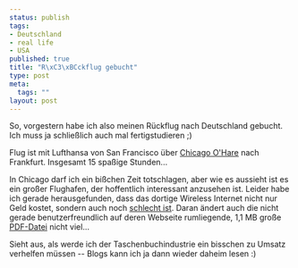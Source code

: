 ```yaml
--- 
status: publish
tags: 
- Deutschland
- real life
- USA
published: true
title: "R\xC3\xBCckflug gebucht"
type: post
meta: 
  tags: ""
layout: post
---
```

So, vorgestern habe ich also meinen Rückflug nach Deutschland gebucht. Ich muss ja schließlich auch mal fertigstudieren ;)

Flug ist mit Lufthansa von San Francisco über <a href="http://www.ohare.com/">Chicago O'Hare</a> nach Frankfurt. Insgesamt 15 spaßige Stunden...

In Chicago darf ich ein bißchen Zeit totschlagen, aber wie es aussieht ist es ein großer Flughafen, der hoffentlich interessant anzusehen ist. Leider habe ich gerade herausgefunden, dass das dortige Wireless Internet nicht nur Geld kostet, sondern auch noch <a href="http://gochicago.about.com/b/a/257367.htm">schlecht ist</a>. Daran ändert auch die nicht gerade benutzerfreundlich auf deren Webseite rumliegende, 1,1 MB große <a href="http://www.flychicago.com/ohare/concessionsohare/pdf/NewWiFiBrochure.pdf">PDF-Datei</a> nicht viel...

Sieht aus, als werde ich der Taschenbuchindustrie ein bisschen zu Umsatz verhelfen müssen -- Blogs kann ich ja dann wieder daheim lesen :)
